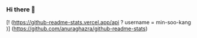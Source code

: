 ### Hi there 👋

[! (https://github-readme-stats.vercel.app/api ? username = min-soo-kang )] (https://github.com/anuraghazra/github-readme-stats)
